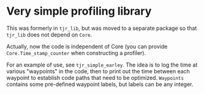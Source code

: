 # Very simple profiling library

This was formerly in `tjr_lib`, but was moved to a separate package so
that `tjr_lib` does not depend on `Core`.

Actually, now the code is independent of Core (you can provide
`Core.Time_stamp_counter` when constructing a profiler).

For an example of use, see `tjr_simple_earley`. The idea is to log the
time at various "waypoints" in the code, then to print out the time
between each waypoint to establish code paths that need to be
optimized. `Waypoints` contains some pre-defined waypoint labels, but
labels can be any integer.
